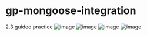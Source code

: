 # gp-mongoose-integration
2.3 guided practice
![image](https://github.com/user-attachments/assets/14706b7b-3ccd-470f-9024-317d39280ccd)
![image](https://github.com/user-attachments/assets/fdf3c19f-4501-4f4b-8835-a31768f2147a)
![image](https://github.com/user-attachments/assets/d64e9940-b87d-4e83-85ad-7ed6b6439233)
![image](https://github.com/user-attachments/assets/f0e1352d-1b0c-49de-827c-ef93cbdd0507)
